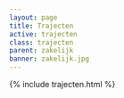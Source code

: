 ```yaml
---
layout: page
title: Trajecten
active: trajecten
class: trajecten
parent: zakelijk
banner: zakelijk.jpg
---
```

{% include trajecten.html %}